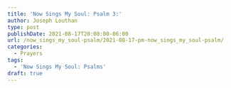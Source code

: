 ```yaml
---
title: 'Now Sings My Soul: Psalm 3:'
author: Joseph Louthan
type: post
publishDate: 2021-08-17T20:00:00-06:00
url: /now_sings_my_soul-psalm/2021-08-17-pm-now_sings_my_soul-psalm/
categories:
  - Prayers
tags:
  - 'Now Sings My Soul: Psalms'
draft: true
---
```

<pre>
<div style="font-variant: small-caps;">

</div>

</pre>
